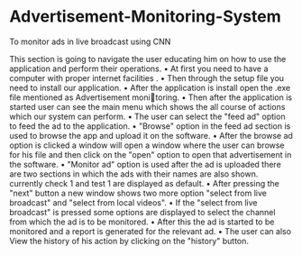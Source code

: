 # Advertisement-Monitoring-System
To monitor ads in live broadcast using CNN


This section is going to navigate the user educating him on how to use the application and
perform their operations.
• At first you need to have a computer with proper internet facilities .
• Then through the setup file you need to install our application.
• After the application is install open the .exe file mentioned as Advertisement monitoring.
• Then after the application is started user can see the main menu which shows the all
course of actions which our system can perform.
• The user can select the "feed ad" option to feed the ad to the application.
• "Browse" option in the feed ad section is used to browse the app and upload it on the
software.
• After the browse ad option is clicked a window will open a window where the user
can browse for his file and then click on the "open" option to open that advertisement
in the software.
• "Monitor ad" option is used after the ad is uploaded there are two sections in which
the ads with their names are also shown. currently check 1 and test 1 are displayed
as default.
• After pressing the "next" button a new window shows two more option "select from
live broadcast" and "select from local videos".
• If the "select from live broadcast" is pressed some options are displayed to select the
channel from which the ad is to be monitored.
• After this the ad is started to be monitored and a report is generated for the relevant
ad.
• The user can also View the history of his action by clicking on the "history" button.
